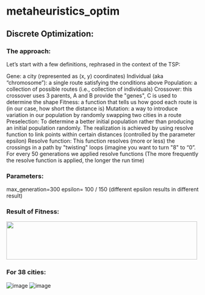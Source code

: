 # metaheuristics_optim
## Discrete Optimization:
### The approach:

Let’s start with a few definitions, rephrased in the context of the TSP:

Gene: a city (represented as (x, y) coordinates)
Individual (aka “chromosome”): a single route satisfying the conditions above
Population: a collection of possible routes (i.e., collection of individuals)
Crossover: this crossover uses 3 parents, A and B provide the "genes", C is used to determine the shape	
Fitness: a function that tells us how good each route is (in our case, how short the distance is)
Mutation: a way to introduce variation in our population by randomly swapping two cities in a route
Preselection: To determine a better initial population rather than producing an initial population randomly. The realization is achieved by using resolve function to link points within certain distances (controlled by the parameter epsilon)
Resolve function: This function resolves (more or less) the crossings in a path by "twisting" loops (imagine you want to turn "8" to “0”. For every 50 generations we applied resolve functions (The more frequently the resolve function is applied, the longer the run time)

### Parameters:
max_generation=300
epsilon= 100 / 150 (different epsilon results in different result)

### Result of Fitness:
<img align=center width="500" height="100" 
src="https://github.com/Jinn42/metaheuristics_optim/blob/master/images/city_38_194_result.png"/>


### For 38 cities:
![image](https://github.com/Jinn42/metaheuristics_optim/blob/master/images/city_38_map.png)
![image](https://github.com/Jinn42/metaheuristics_optim/blob/master/images/city_38_fitness(1).png)

